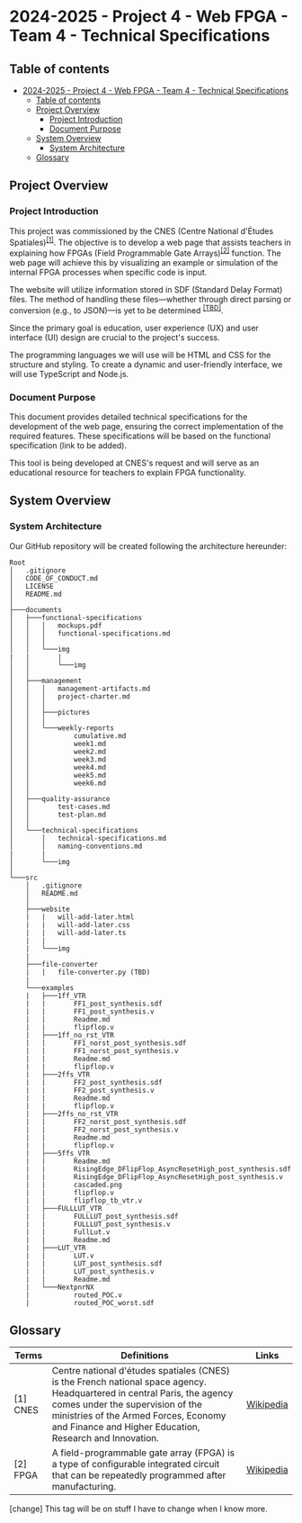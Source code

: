 # 2024-2025 - Project 4 - Web FPGA - Team 4 - Technical Specifications

<summary> 

## Table of contents </summary>

- [2024-2025 - Project 4 - Web FPGA - Team 4 - Technical Specifications](#2024-2025---project-4---web-fpga---team-4---technical-specifications)
  - [Table of contents ](#table-of-contents-)
  - [Project Overview](#project-overview)
    - [Project Introduction](#project-introduction)
    - [Document Purpose](#document-purpose)
  - [System Overview](#system-overview)
    - [System Architecture](#system-architecture)
  - [Glossary](#glossary)

## Project Overview

### Project Introduction
This project was commissioned by the CNES (Centre National d'Études Spatiales)<sup><a href="#1">[1]</a></sup>. The objective is to develop a web page that assists teachers in explaining how FPGAs (Field Programmable Gate Arrays)<sup><a href="#2">[2]</a></sup> function. The web page will achieve this by visualizing an example or simulation of the internal FPGA processes when specific code is input.

The website will utilize information stored in SDF (Standard Delay Format) files. The method of handling these files—whether through direct parsing or conversion (e.g., to JSON)—is yet to be determined <sup><a href="#change">[TBD]</a></sup>.

Since the primary goal is education, user experience (UX) and user interface (UI) design are crucial to the project's success.

The programming languages we will use will be HTML and CSS for the structure and styling. To create a dynamic and user-friendly interface, we will use TypeScript and Node.js.

### Document Purpose
This document provides detailed technical specifications for the development of the web page, ensuring the correct implementation of the required features. These specifications will be based on the functional specification (link to be added).

This tool is being developed at CNES's request and will serve as an educational resource for teachers to explain FPGA functionality.

## System Overview

### System Architecture

Our GitHub repository will be created following the architecture hereunder:

```
Root
│   .gitignore
│   CODE_OF_CONDUCT.md
│   LICENSE
│   README.md
│
├───documents
│   ├───functional-specifications
│   │   │   mockups.pdf
│   │   │   functional-specifications.md
│   │   │
│   │   └───img
|   |       |
│   │       └───img
│   │
│   ├───management
│   │   │   management-artifacts.md
│   │   │   project-charter.md
│   │   │
│   │   ├───pictures
│   │   │
│   │   └───weekly-reports
│   │           cumulative.md
│   │           week1.md
│   │           week2.md
│   │           week3.md
│   │           week4.md
│   │           week5.md
│   │           week6.md
│   │
│   ├───quality-assurance
│   │       test-cases.md
│   │       test-plan.md
│   │
│   └───technical-specifications
│       │   technical-specifications.md
│       │   naming-conventions.md
|       |
│       └───img
│
└───src
    │   .gitignore
    │   README.md
    │
    ├───website
    |   |   will-add-later.html
    |   |   will-add-later.css
    |   |   will-add-later.ts
    |   |
    |   └───img
    |
    ├───file-converter
    |   |   file-converter.py (TBD)
    |
    └───examples
    |   ├───1ff_VTR
    |   |       FF1_post_synthesis.sdf
    |   |       FF1_post_synthesis.v
    |   |       Readme.md
    |   |       flipflop.v
    |   ├───1ff_no_rst_VTR
    |   |       FF1_norst_post_synthesis.sdf
    |   |       FF1_norst_post_synthesis.v
    |   |       Readme.md
    |   |       flipflop.v
    |   ├───2ffs_VTR
    |   |       FF2_post_synthesis.sdf
    |   |       FF2_post_synthesis.v
    |   |       Readme.md
    |   |       flipflop.v
    |   ├───2ffs_no_rst_VTR
    |   |       FF2_norst_post_synthesis.sdf
    |   |       FF2_norst_post_synthesis.v
    |   |       Readme.md
    |   |       flipflop.v
    |   ├───5ffs_VTR
    |   |       Readme.md
    |   |       RisingEdge_DFlipFlop_AsyncResetHigh_post_synthesis.sdf
    |   |       RisingEdge_DFlipFlop_AsyncResetHigh_post_synthesis.v
    |   |       cascaded.png
    |   |       flipflop.v
    |   |       flipflop_tb_vtr.v
    |   ├───FULLLUT_VTR
    |   |       FULLLUT_post_synthesis.sdf
    |   |       FULLLUT_post_synthesis.v
    |   |       FullLut.v
    |   |       Readme.md
    |   ├───LUT_VTR
    |   |       LUT.v
    |   |       LUT_post_synthesis.sdf
    |   |       LUT_post_synthesis.v
    |   |       Readme.md
    |   └───NextpnrNX
    |           routed_POC.v
    |           routed_POC_worst.sdf
```

## Glossary

|Terms|Definitions|Links|
|-----|-----------|-----|
|<a id="1">[1]</a> CNES|Centre national d'études spatiales (CNES) is the French national space agency. Headquartered in central Paris, the agency comes under the supervision of the ministries of the Armed Forces, Economy and Finance and Higher Education, Research and Innovation.|[Wikipedia](https://en.wikipedia.org/wiki/CNES)|
|<a id="2">[2]</a> FPGA|A field-programmable gate array (FPGA) is a type of configurable integrated circuit that can be repeatedly programmed after manufacturing.|[Wikipedia](https://en.wikipedia.org/wiki/Field-programmable_gate_array)|







<a id="change">[change]</a> This tag will be on stuff I have to change when I know more.
